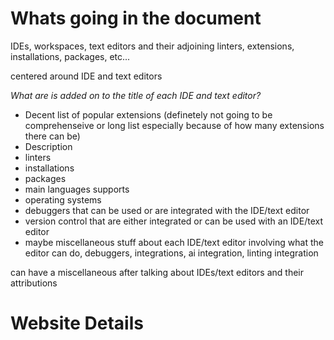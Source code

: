 # Whats going in the document

IDEs, workspaces, text editors and their adjoining linters, extensions, installations, packages, etc...

centered around IDE and text editors

*What are is added on to the title of each IDE and text editor?*

* Decent list of popular extensions (definetely not going to be comprehenseive or long list especially because of how many extensions there can be)
* Description
* linters
* installations
* packages
* main languages supports
* operating systems
* debuggers that can be used or are integrated with the IDE/text editor
* version control that are either integrated or can be used with an IDE/text editor
* maybe miscellaneous stuff about each IDE/text editor involving what the editor can do, debuggers, integrations, ai integration, linting integration

can have a miscellaneous after talking about IDEs/text editors and their attributions

# Website Details
